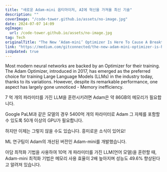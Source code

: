 ```yaml
---
title: "새로운 Adam-mini 옵티마이저, AI에 혁신을 가져올 최신 기술"
description: ""
coverImage: "/code-tower.github.io/assets/no-image.jpg"
date: 2024-07-07 14:09
ogImage:
  url: /code-tower.github.io/assets/no-image.jpg
tag: Tech
originalTitle: "The New ‘Adam-mini’ Optimizer Is Here To Cause A Breakthrough In AI"
link: "https://medium.com/gitconnected/the-new-adam-mini-optimizer-is-here-to-cause-a-breakthrough-in-ai-6b0ba252ae36"
isUpdated: true
---
```


Most modern neural networks are backed by an Optimizer for their training. The Adam Optimizer, introduced in 2017, has emerged as the preferred choice for training Large Language Models (LLMs) in the industry today, thanks to its variations. However, despite its remarkable performance, one aspect has largely gone unnoticed - Memory inefficiency.

<div class="content-ad"></div>

7 억 개의 파라미터를 가진 LLM을 훈련시키려면 Adam은 약 86GB의 메모리가 필요합니다.

Google PaLM과 같은 모델의 경우 5400억 개의 파라미터로 Adam 그 자체를 포함할 수 있도록 50개 이상의 GPU가 필요합니다.

하지만 이제는 그렇지 않을 수도 있습니다. 흥미로운 소식이 있어요!

ML 연구팀이 Adam의 개선된 버전인 Adam-mini를 개발했습니다.

<div class="content-ad"></div>

아담 최적화 기법을 사용하여 10억 개 파라미터를 가진 LLM(언어 모델)을 훈련할 때, Adam-mini 최적화 기법은 메모리 사용 효율이 2배 높아지며 성능도 49.6% 향상된다고 알려져 있습니다.
